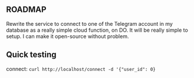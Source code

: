 ## ROADMAP

Rewrite the service to connect to one of the Telegram account in my database
as a really simple cloud function, on DO.
It will be really simple to setup.
I can make it open-source without problem.

## Quick testing

connect:
`curl http://localhost/connect -d '{"user_id": 0}`
